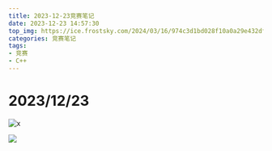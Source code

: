 ```yaml
---
title: 2023-12-23竞赛笔记
date: 2023-12-23 14:57:30
top_img: https://ice.frostsky.com/2024/03/16/974c3d1bd028f10a0a29e432dfc42f8d.png
categories: 竞赛笔记
tags:
- 竞赛
- C++
---
```


# 2023/12/23

![x](https://img.zshfoj.com/ef521c0ca2756ec4ede5b178d9e75ad72ef89cf3247ce2a930028290b49639df.png)

![](https://img.zshfoj.com/d62b93818009330b8d64110b39bb51b5d6208be99280217acb0a407b19d75dd0.png)

